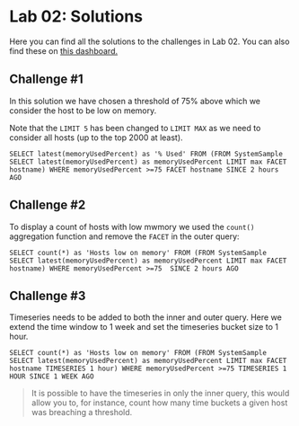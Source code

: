 # Lab 02: Solutions
Here you can find all the solutions to the challenges in Lab 02. You can also find these on [this dashboard.](https://onenr.io/0ZQW6A2ykjW)

## Challenge #1
In this solution we have chosen a threshold of 75% above which we consider the host to be low on memory.

Note that the `LIMIT 5` has been changed to `LIMIT MAX` as we need to consider all hosts (up to the top 2000 at least).

```
SELECT latest(memoryUsedPercent) as '% Used' FROM (FROM SystemSample SELECT latest(memoryUsedPercent) as memoryUsedPercent LIMIT max FACET hostname) WHERE memoryUsedPercent >=75 FACET hostname SINCE 2 hours AGO
```

## Challenge #2
To display a count of hosts with low mwmory we used the `count()` aggregation function and remove the `FACET` in the outer query:

```
SELECT count(*) as 'Hosts low on memory' FROM (FROM SystemSample SELECT latest(memoryUsedPercent) as memoryUsedPercent LIMIT max FACET hostname) WHERE memoryUsedPercent >=75  SINCE 2 hours AGO
```


## Challenge #3
Timeseries needs to be added to both the inner and outer query. Here we extend the time window to 1 week and set the timeseries bucket size to 1 hour.

```
SELECT count(*) as 'Hosts low on memory' FROM (FROM SystemSample SELECT latest(memoryUsedPercent) as memoryUsedPercent LIMIT max FACET hostname TIMESERIES 1 hour) WHERE memoryUsedPercent >=75 TIMESERIES 1 HOUR SINCE 1 WEEK AGO
```

> It is possible to have the timeseries in only the inner query, this would allow you to, for instance, count how many time buckets a given host was breaching a threshold.